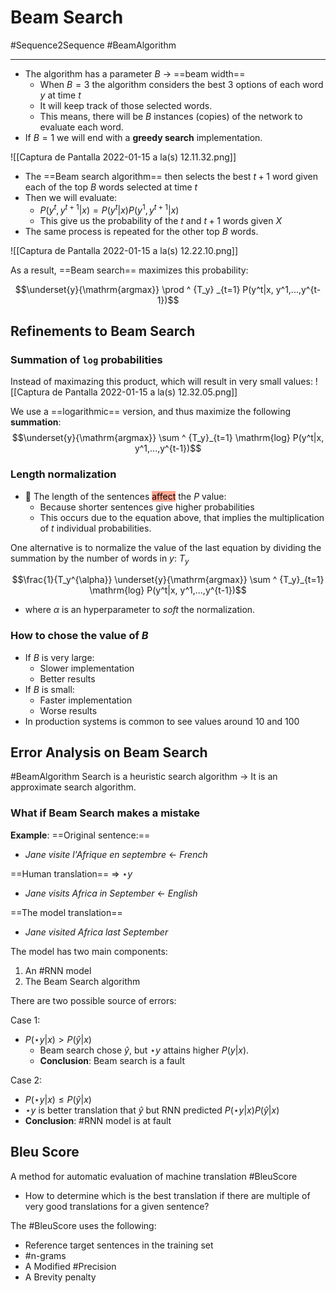 ---
---

# Beam Search
#Sequence2Sequence
#BeamAlgorithm
***

- The algorithm has a parameter $B$ -> ==beam width==
	- When $B=3$ the algorithm considers the best $3$ options of each word $y$ at time $t$
	- It will keep track of those selected words.
	- This means, there will be $B$ instances (copies) of the network to evaluate each word.
- If $B=1$ we will end with a **greedy search** implementation.
	
![[Captura de Pantalla 2022-01-15 a la(s) 12.11.32.png]]
	
- The ==Beam search algorithm== then selects the best $t+1$ word given each of the top $B$ words selected at time $t$
- Then we will evaluate:
	- $P(y^t, y^{t+1}|x) = P(y^t|x)P(y^1, y^{t+1}|x)$
	- This give us the probability of the $t$ and $t+1$ words given $X$
- The same process is repeated for the other top $B$ words.

![[Captura de Pantalla 2022-01-15 a la(s) 12.22.10.png]]

As a result, ==Beam search== maximizes this probability:

$$\underset{y}{\mathrm{argmax}}  \prod ^ {T_y} _{t=1}  P(y^t|x, y^1,...,y^{t-1})$$

## Refinements to Beam Search

### Summation of `log` probabilities
Instead of maximazing this product, which will result in very small values:
![[Captura de Pantalla 2022-01-15 a la(s) 12.32.05.png]]

We use a ==logarithmic== version, and thus maximize the following **summation**:
$$\underset{y}{\mathrm{argmax}}  \sum ^ {T_y}_{t=1}  \mathrm{log} P(y^t|x, y^1,...,y^{t-1})$$

### Length normalization
- 🔴 The length of the sentences <mark style='background-color: #FFA793 !important'>affect</mark> the $P$ value:
	- Because shorter sentences give higher probabilities
	- This occurs due to the equation above, that implies the multiplication of $t$ individual probabilities.

One alternative is to normalize the value of the last equation by dividing the summation by the number of words in $y$: $T_y$

$$\frac{1}{T_y^{\alpha}} \underset{y}{\mathrm{argmax}}  \sum ^ {T_y}_{t=1}  \mathrm{log} P(y^t|x, y^1,...,y^{t-1})$$
- where $\alpha$ is an hyperparameter to *soft* the normalization.

### How to chose the value of $B$
- If $B$ is very large:
	- Slower implementation
	- Better results
- If $B$ is small:
	- Faster implementation
	- Worse results
- In production systems is common to see values around $10$ and $100$


## Error Analysis on Beam Search

#BeamAlgorithm Search is a heuristic search algorithm -> It is an approximate search algorithm.

### What if Beam Search makes a mistake

**Example**:
==Original sentence:==
- *Jane visite l'Afrique en septembre* <- *French*

==Human translation== => $\star y$
- *Jane visits Africa in September* <- *English*

==The model translation==
- *Jane visited Africa last September*

The model has two main components:
1. An #RNN model
2. The Beam Search algorithm

There are two possible source of errors:

Case 1:
- $P(\star y|x) > P(\hat y| x)$
	- Beam search chose $\hat y$, but $\star y$ attains higher $P(y|x)$.
	- **Conclusion**: Beam search is a fault

Case 2:
- $P(\star y|x) \le P(\hat y| x)$
- $\star y$ is better translation that $\hat y$ but RNN predicted $P(\star y| x) P(\hat y| x)$
- **Conclusion**: #RNN model is at fault

## Bleu Score
A method for automatic evaluation of machine translation
#BleuScore

- How to determine which is the best translation if there are multiple of very good translations for a given sentence?

The #BleuScore uses the following:
- Reference target sentences in the training set
- #n-grams 
- A Modified #Precision
- A Brevity penalty